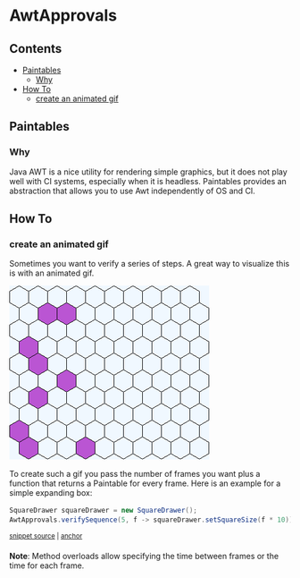 <a id="top"></a>

# AwtApprovals

<!-- toc -->
## Contents

  * [Paintables](#paintables)
    * [Why](#why)
  * [How To](#how-to)
    * [create an animated gif](#create-an-animated-gif)<!-- endToc -->

## Paintables

### Why

Java AWT is a nice utility for rendering simple graphics, but it does not play well with CI systems,
especially when it is headless. Paintables provides an abstraction that allows you to use Awt
independently of OS and CI.

## How To

### create an animated gif

Sometimes you want to verify a series of steps. A great way to visualize this is with an animated
gif.

![Hexagonal Game of Life](https://github.com/isidore/HexGameOfLife/blob/master/src/test/java/org/gameoflife/hex/graphics/GameOfLifePanelTest.testCompellingSequence.approved.gif)

To create such a gif you pass the number of frames you want plus a function that returns a Paintable
for every frame. Here is an example for a simple expanding box:

<!-- snippet: SequencePaintables -->
<a id='snippet-sequencepaintables'></a>
```java
SquareDrawer squareDrawer = new SquareDrawer();
AwtApprovals.verifySequence(5, f -> squareDrawer.setSquareSize(f * 10));
```
<sup><a href='/approvaltests-tests/src/test/java/org/approvaltests/awt/ApprovalsTest.java#L51-L54' title='Snippet source file'>snippet source</a> | <a href='#snippet-sequencepaintables' title='Start of snippet'>anchor</a></sup>
<!-- endSnippet -->

**Note**: Method overloads allow specifying the time between frames or the time for each frame.



